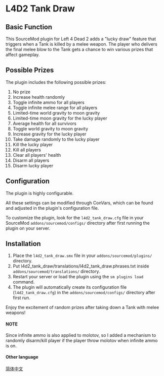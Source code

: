 # L4D2 Tank Draw

## Basic Function

This SourceMod plugin for Left 4 Dead 2 adds a "lucky draw" feature that triggers when a Tank is killed by a melee weapon. The player who delivers the final melee blow to the Tank gets a chance to win various prizes that affect gameplay.

## Possible Prizes

The plugin includes the following possible prizes:

1. No prize
2. Increase health randomly
3. Toggle infinite ammo for all players
4. Toggle infinite melee range for all players
5. Limited-time world gravity to moon gravity
6. Limited-time moon gravity for the lucky player
7. Average health for all survivors
8. Toggle world gravity to moon gravity
9. Increase gravity for the lucky player
10. Take damage randomly to the lucky player
11. Kill the lucky player
12. Kill all players
13. Clear all players' health
14. Disarm all players
15. Disarm lucky player

## Configuration

The plugin is highly configurable.

All these settings can be modified through ConVars, which can be found and adjusted in the plugin's configuration file.

To customize the plugin, look for the `l4d2_tank_draw.cfg` file in your SourceMod `addons/sourcemod/configs/` directory after first running the plugin on your server.

## Installation

1. Place the `l4d2_tank_draw.smx` file in your `addons/sourcemod/plugins/` directory.
2. Put l4d2_tank_draw/translations/l4d2_tank_draw.phrases.txt inside `addons/sourcemod/translations/` directory.
3. Restart your server or load the plugin using the `sm plugins load` command.
4. The plugin will automatically create its configuration file (`l4d2_tank_draw.cfg`) in the `addons/sourcemod/configs/` directory after first run.

Enjoy the excitement of random prizes after taking down a Tank with melee weapons!

#### NOTE

Since infinite ammo is also applied to molotov, so I added a mechanism to randomly disarm/kill player if the player throw molotov when infinite ammo is on.

#### Other language

[简体中文](/l4d2_tank_draw/README_CN.md)
